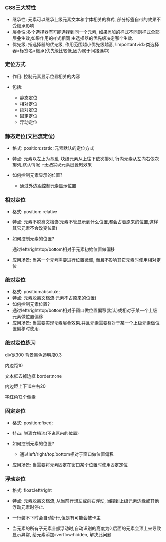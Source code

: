 ### CSS三大特性

- 继承性: 元素可以继承上级元素文本和字体相关的样式, 部分标签自带的效果不受继承影响
- 层叠性:多个选择器有可能选择到同一个元素, 如果添加的样式不同则样式全部层叠生效,如果作用的样式相同 由选择器的优先级决定哪个生效.
- 优先级: 指选择器的优先级, 作用范围越小优先级越高, !important>id>类选择器>标签名>继承(优先级比较低,因为属于间接选中)   

### 定位方式

- 作用: 控制元素显示位置相关的内容

- 包括: 
  - 静态定位
  - 相对定位
  - 绝对定位
  - 固定定位
  - 浮动定位

### 静态定位(文档流定位)

- 格式: position:static;   元素默认的定位方式

- 特点: 元素以左上为基准, 块级元素从上往下依次排列, 行内元素从左向右依次排列,默认情况下无法实现元素层叠的效果
- 如何控制元素显示的位置? 
  - 通过外边距控制元素显示位置

### 相对定位

- 格式: position: relative

- 特点: 元素不脱离文档流(元素不管显示到什么位置,都会占着原来的位置,这样其它元素不会改变位置) 

- 如何控制元素的位置? 

  通过left/right/top/bottom相对于元素初始位置做偏移   

- 应用场景: 当某一个元素需要进行位置微调, 而且不影响其它元素时使用相对定位

### 绝对定位

- 格式: position:absolute;
- 特点: 元素脱离文档流(元素不占原来的位置)
- 如何控制元素位置? 
- 通过left/right/top/bottom相对于窗口做位置偏移(默认)或相对于某一个上级元素做位置偏移   
- 应用场景: 当需要实现元素层叠效果,并且元素需要相对于某一个上级元素做位置偏移时使用.

### 绝对定位练习

div宽300    背景黑色透明度0.3

内边距10 

文本框去掉边框 border:none

内边距上下10左右20 

字红色12个像素 

### 固定定位

- 格式: position:fixed;
- 特点: 脱离文档流(不占原来的位置) 
- 如何控制元素的位置? 
  - 通过left/right/top/bottom相对于窗口做位置偏移. 

- 应用场景: 当需要将元素固定在窗口某个位置时使用固定定位

### 浮动定位

- 格式: float:left/right 
- 特点: 元素脱离文档流, 从当前行想左或向右浮动, 当撞到上级元素边缘或其他浮动元素时停止.
- 一行装不下时会自动折行,但是有可能会被卡主    

- 当元素的所有子元素全部浮动时,自动识别的高度为0,后面的元素会顶上来导致显示异常, 给元素添加overflow:hidden, 解决此问题







